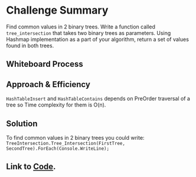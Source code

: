 # Challenge Summary
Find common values in 2 binary trees.
Write a function called ``tree_intersection`` that takes two binary trees as parameters.
Using Hashmap implementation as a part of your algorithm, return a set of values found in both trees.

## Whiteboard Process


## Approach & Efficiency
``HashTableInsert`` and ``HashTableContains`` depends on PreOrder traversal of a tree so Time complexity for them is O(n).

## Solution
To find common values in 2 binary trees you could write:
``TreeIntersection.Tree_Intersection(FirstTree, SecondTree).ForEach(Console.WriteLine);``

## Link to [Code](../data-structures-project/TreeIntersection.cs).

